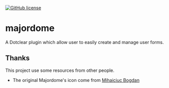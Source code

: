 [![GitHub license](https://img.shields.io/github/license/mashape/apistatus.svg)]()

# majordome
A Dotclear plugin which allow user to easily create and manage user forms.

## Thanks ##

This project use some resources from other people.

- The original Majordome's icon come from [Mihaiciuc Bogdan](http://bogo-d.deviantart.com/)
